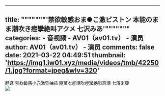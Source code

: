 
---
title: """""""'禁欲敏感おま●こ激ピストン 本能のまま潮吹き痙攣絶叫アクメ 七沢みあ'"""""""
categories: 
    - 音视频
    - AV01（av01.tv） - 演员
author: AV01（av01.tv） - 演员
comments: false
date: 2021-03-22 04:49:51
thumbnail: 'https://img1.iw01.xyz/media/videos/tmb/42250/1.jpg?format=jpeg&wlv=320'
---

<div>   
翻译
禁欲敏感小穴激烈抽插 隨著本能潮吹痙攣絶叫高潮 七澤米亞
<br><img src="https://img1.iw01.xyz/media/videos/tmb/42250/1.jpg?format=jpeg&wlv=320" referrerpolicy="no-referrer">  
</div>
            